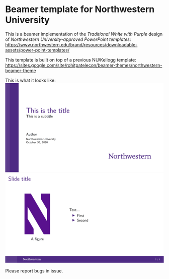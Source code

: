 # Beamer template for Northwestern University

This is a beamer implementation of the *Traditional White with Purple* design of *Northwestern University-approved PowerPoint templates*: 
https://www.northwestern.edu/brand/resources/downloadable-assets/power-point-templates/

This template is built on top of a previous NU/Kellogg template:
https://sites.google.com/site/rohitpatelecon/beamer-themes/northwestern-beamer-theme

This is what it looks like:
![Screenshot1](Screenshot1.png)
![Screenshot2](Screenshot2.png)

Please report bugs in issue.
